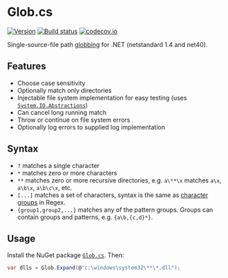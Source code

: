 Glob.cs
=======

[![Version](https://img.shields.io/nuget/v/Glob.cs.svg)](https://www.nuget.org/packages/Glob.cs)
[![Build status](https://ci.appveyor.com/api/projects/status/knmq8uf073fchkty/branch/master?svg=true)](https://ci.appveyor.com/project/mganss/glob-cs/branch/master)
[![codecov.io](https://codecov.io/github/mganss/Glob.cs/coverage.svg?branch=master)](https://codecov.io/github/mganss/Glob.cs?branch=master)


Single-source-file path <a href="http://en.wikipedia.org/wiki/Glob_(programming)">globbing</a> for .NET (netstandard 1.4 and net40).

Features
--------

* Choose case sensitivity
* Optionally match only directories
* Injectable file system implementation for easy testing (uses [`System.IO.Abstractions`](https://www.nuget.org/packages/System.IO.Abstractions/))
* Can cancel long running match
* Throw or continue on file system errors
* Optionally log errors to supplied log implementation

Syntax
------

* `?` matches a single character
* `*` matches zero or more characters
* `**` matches zero or more recursive directories, e.g. `a\**\x` matches `a\x`, `a\b\x`, `a\b\c\x`, etc.
* `[...]` matches a set of characters, syntax is the same as [character groups](http://msdn.microsoft.com/en-us/library/20bw873z.aspx#PositiveGroup) in Regex.
* `{group1,group2,...}` matches any of the pattern groups. Groups can contain groups and patterns, e.g. `{a\b,{c,d}*}`.

Usage
---

Install the NuGet package [`Glob.cs`](https://www.nuget.org/packages/Glob.cs). Then:

```C#
var dlls = Glob.Expand(@"c:\windows\system32\**\*.dll");
```

